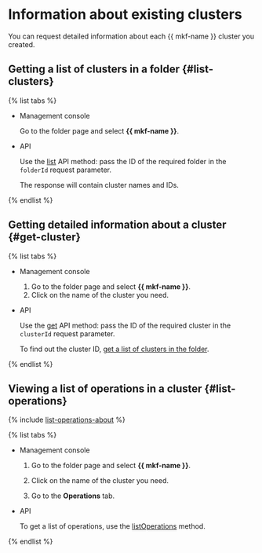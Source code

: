 # Information about existing clusters

You can request detailed information about each {{ mkf-name }} cluster you created.

## Getting a list of clusters in a folder {#list-clusters}

{% list tabs %}

- Management console

  Go to the folder page and select **{{ mkf-name }}**.


- API

  Use the [list](../api-ref/Cluster/list.md) API method: pass the ID of the required folder in the `folderId` request parameter.

  The response will contain cluster names and IDs.


{% endlist %}

## Getting detailed information about a cluster {#get-cluster}

{% list tabs %}

- Management console
  1. Go to the folder page and select **{{ mkf-name }}**.
  1. Click on the name of the cluster you need.


- API

  Use the [get](../api-ref/Cluster/get.md) API method: pass the ID of the required cluster in the `clusterId` request parameter.

  To find out the cluster ID, [get a list of clusters in the folder](#list-clusters).


{% endlist %}

## Viewing a list of operations in a cluster {#list-operations}

{% include [list-operations-about](../../_includes/mdb/list-operations-about.md) %}

{% list tabs %}

- Management console
  1. Go to the folder page and select **{{ mkf-name }}**.
  1. Click on the name of the cluster you need.

  1. Go to the **Operations** tab.


- API

  To get a list of operations, use the [listOperations](../api-ref/Cluster/listOperations.md) method.


{% endlist %}
